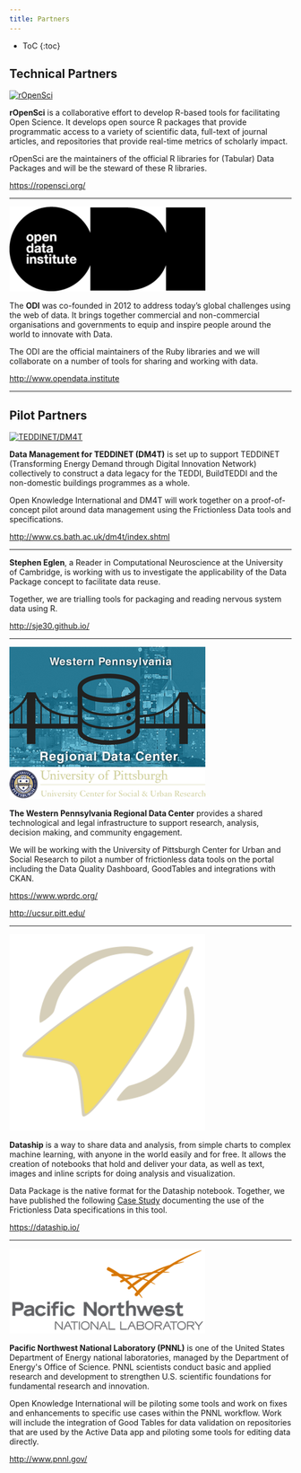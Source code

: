 ```yaml
---
title: Partners
---
```


* ToC
{:toc}

## Technical Partners

[![rOpenSci](/img/partners/ropensci.png)](https://ropensci.org/)

**rOpenSci** is a collaborative effort to develop R-based tools for
facilitating Open Science. It develops open source R packages that
provide programmatic access to a variety of scientific data, full-text
of journal articles, and repositories that provide real-time metrics
of scholarly impact.

rOpenSci are the maintainers of the official R libraries for (Tabular)
Data Packages and will be the steward of these R libraries.

<https://ropensci.org/>

---

[![ODI](/img/partners/odi.png)](http://www.opendata.institute)

The **ODI** was co-founded in 2012 to address today’s global
challenges using the web of data. It brings together commercial and
non-commercial organisations and governments to equip and inspire
people around the world to innovate with Data.

The ODI are the official maintainers of the Ruby libraries and we will
collaborate on a number of tools for sharing and working with data.

<http://www.opendata.institute>

---

## Pilot Partners

[![TEDDINET/DM4T](/img/partners/teddinet.png)](http://www.cs.bath.ac.uk/dm4t/index.shtml)

**Data Management for TEDDINET (DM4T)** is set up to support TEDDINET
(Transforming Energy Demand through Digital Innovation Network)
collectively to construct a data legacy for the TEDDI, BuildTEDDI and
the non-domestic buildings programmes as a whole.

Open Knowledge International and DM4T will work together on a
proof-of-concept pilot around data management using the Frictionless
Data tools and specifications.

<http://www.cs.bath.ac.uk/dm4t/index.shtml>

---

**Stephen Eglen**, a Reader in Computational Neuroscience at the
University of Cambridge, is working with us to investigate the
applicability of the Data Package concept to facilitate data reuse.

Together, we are trialling tools for packaging and reading nervous
system data using R.

<http://sje30.github.io/>

---

[![WPRDC](/img/partners/wprdc.png)](https://www.wprdc.org/)
[![UPCUSR](/img/partners/upcusr.png)](http://ucsur.pitt.edu/)

**The Western Pennsylvania Regional Data Center** provides a shared
technological and legal infrastructure to support research, analysis,
decision making, and community engagement.

We will be working with the University of Pittsburgh Center for Urban
and Social Research to pilot a number of frictionless data tools on
the portal including the Data Quality Dashboard, GoodTables and
integrations with CKAN.

<https://www.wprdc.org/>

<http://ucsur.pitt.edu/>

---

[![Dataship](/img/partners/dataship.png)](https://dataship.io/)

**Dataship** is a way to share data and analysis, from simple charts
to complex machine learning, with anyone in the world easily and for
free. It allows the creation of notebooks that hold and deliver your
data, as well as text, images and inline scripts for doing analysis
and visualization.

Data Package is the native format for the Dataship notebook.
Together, we have published the following
[Case Study](/case-studies/dataship/) documenting the use of the
Frictionless Data specifications in this tool.

<https://dataship.io/>

---

[![PNNL](/img/partners/pnnl.png)](http://www.pnnl.gov/)

**Pacific Northwest National Laboratory (PNNL)** is one of the United
States Department of Energy national laboratories, managed by the
Department of Energy's Office of Science. PNNL scientists conduct
basic and applied research and development to strengthen
U.S. scientific foundations for fundamental research and innovation.

Open Knowledge International will be piloting some tools and work on
fixes and enhancements to specific use cases within the PNNL
workflow. Work will include the integration of Good Tables for data
validation on repositories that are used by the Active Data app and
piloting some tools for editing data directly.

<http://www.pnnl.gov/>
